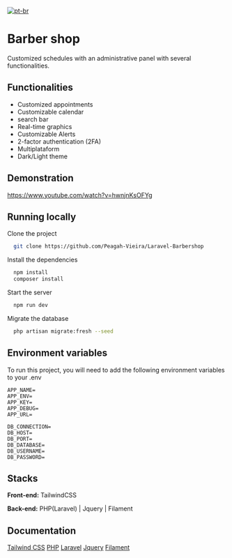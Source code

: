 [![pt-br](https://img.shields.io/badge/lang-pt--br-green.svg)](https://github.com/Peagah-Vieira/Laravel-Barbershop/blob/master/README-br.md)
# Barber shop

Customized schedules with an administrative panel with several functionalities.


## Functionalities


- Customized appointments
- Customizable calendar
- search bar
- Real-time graphics
- Customizable Alerts
- 2-factor authentication (2FA)
- Multiplataform
- Dark/Light theme



## Demonstration

https://www.youtube.com/watch?v=hwnjnKsOFYg


## Running locally

Clone the project

```bash
  git clone https://github.com/Peagah-Vieira/Laravel-Barbershop
```

Install the dependencies

```bash
  npm install 
  composer install
```

Start the server

```bash
  npm run dev
```

Migrate the database

```bash
  php artisan migrate:fresh --seed
```

## Environment variables

To run this project, you will need to add the following environment variables to your .env

```env
APP_NAME=
APP_ENV=
APP_KEY=
APP_DEBUG=
APP_URL=

DB_CONNECTION=
DB_HOST=
DB_PORT=
DB_DATABASE=
DB_USERNAME=
DB_PASSWORD=
```

## Stacks

**Front-end:** TailwindCSS

**Back-end:** PHP(Laravel) | Jquery | Filament


## Documentation

[Tailwind CSS](https://tailwindcss.com)
[PHP](https://www.php.net)
[Laravel](https://laravel.com)
[Jquery](https://jquery.com)
[Filament](https://filamentphp.com)
